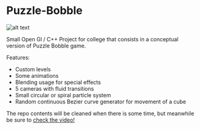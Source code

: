 Puzzle-Bobble
============

 
![alt text](https://dl.dropboxusercontent.com/s/p9xwl7njco7oxaz/colisao.png?token_hash=AAF7RPQ1vfgs4jiI_KtstoEKI-hRknPhdEM-2r8Zz0wgTA&dl=1 "Puzzle Bobble")


Small Open Gl / C++ Project for college that consists in a conceptual version of Puzzle Bobble game.

Features:
* Custom levels
* Some animations
* Blending usage for special effects
* 5 cameras with fluid transitions
* Small circular or spiral particle system
* Random continuous Bezier curve generator for movement of a cube  

The repo contents will be cleaned when there is some time, but meanwhile be sure to [check the video!](https://www.youtube.com/watch?v=Dn63FiP6IcA)
